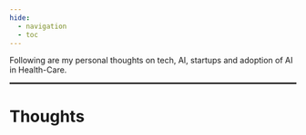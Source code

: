 ```yaml
---
hide:
  - navigation
  - toc
---
```


Following are my personal thoughts on tech, AI, startups and adoption of AI in Health-Care.

<hr style="border:1px solid #474545">

# Thoughts